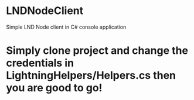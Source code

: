 # LNDNodeClient
Simple LND Node client in C# console application


# Simply clone project and change the credentials in LightningHelpers/Helpers.cs then you are good to go!
